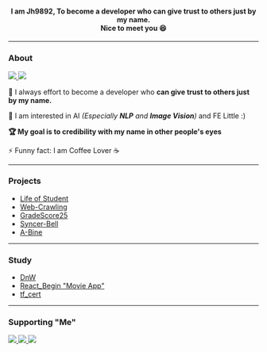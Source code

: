 <div align="center">
  <h4>I am <b>Jh9892</b>, To become a developer who <b>can give trust to others just by my name.</b><br/>Nice to meet you 😆</h4>
</div>  

___ 
### About

  <a href="https://velog.io/@xaihun98" target="_blank">
      <img src="https://img.shields.io/badge/Velog-11B48A?style=flat&logo=Vimeo&logoColor=white">
    </a>
    <a href="https://hunspace.notion.site/hunspace/Jh-c715a3d575d948cfb06dc239013d3391" target="_blank">
      <img src="https://img.shields.io/badge/Notion-FDF6F0?style=flat&logo=Notion&logoColor=000000"/>
    </a>
  <br>

  <p>👊 I always effort to become a developer who <b>can give trust to others just by my name.</b> </p>
  <p>🌱 I am interested in AI <i>(Especially <b>NLP</b> and <b>Image Vision</b>)</i> and FE Little :)</p>
  <p><b>🏆 My goal is to credibility with my name in other people's eyes</b></p>
  <p>⚡ Funny fact: I am Coffee Lover ☕</p>  

---  
### Projects
- [Life of Student](https://github.com/JH9892/Life_of_Student)
- [Web-Crawling](https://github.com/JH9892/SPTJ_Web-Crawling)
- [GradeScore25](https://github.com/JH9892/GradeScore-25)
- [Syncer-Bell](https://github.com/DevvIll/Syncer-Bell)
- [A-Bine](https://github.com/JH9892/A_bine)  

---  
### Study
- [DnW](https://github.com/JH9892/dnw)
- [React_Begin "Movie App"](https://github.com/JH9892/Movie-APP)
- [tf_cert](https://github.com/JH9892/tf_cert)
___

### Supporting "Me"   
<table>
  <tr>
    <a href="https://github.com/hm5938" align="center">
      <img src=https://img.shields.io/badge/Android-Hyemm-B39DDB?style=flat-square&logo=Android&labelColor=004D40 />
    </ a> 
    <a href="https://github.com/upswp" align="center">
      <img src=https://img.shields.io/badge/BE-Upswp-283593?style=flat-square&logo=Spring&labelColor=F9FBE7 />
    </ a>
    <a href="https://github.com/HS98094" align="center">
      <img src=https://img.shields.io/badge/Team.DeVlll-HS98094-002d75?style=flat-square&labelColor=DA1F26 />
    </a>
  </tr>
</table>

